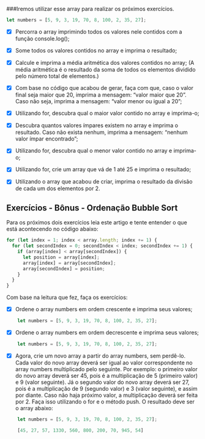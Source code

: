 ###Iremos utilizar esse array para realizar os próximos exercícios.

```javascript
let numbers = [5, 9, 3, 19, 70, 8, 100, 2, 35, 27];
```

- [x] Percorra o array imprimindo todos os valores nele contidos com a função console.log();

- [x] Some todos os valores contidos no array e imprima o resultado;

- [x] Calcule e imprima a média aritmética dos valores contidos no array;
      (A média aritmética é o resultado da soma de todos os elementos dividido pelo número total de elementos.)

- [x] Com base no código que acabou de gerar, faça com que, caso o valor final seja maior que 20, imprima a mensagem: “valor maior que 20”. Caso não seja, imprima a mensagem: “valor menor ou igual a 20”;

- [x] Utilizando for, descubra qual o maior valor contido no array e imprima-o;

- [x] Descubra quantos valores ímpares existem no array e imprima o resultado. Caso não exista nenhum, imprima a mensagem: “nenhum valor ímpar encontrado”;

- [x] Utilizando for, descubra qual o menor valor contido no array e imprima-o;

- [x] Utilizando for, crie um array que vá de 1 até 25 e imprima o resultado;

- [x] Utilizando o array que acabou de criar, imprima o resultado da divisão de cada um dos elementos por 2.


## Exercícios - Bônus - Ordenação Bubble Sort

Para os próximos dois exercícios leia este artigo e tente entender o que está acontecendo no código abaixo:

```javascript
for (let index = 1; index < array.length; index += 1) {
  for (let secondIndex = 0; secondIndex < index; secondIndex += 1) {
    if (array[index] < array[secondIndex]) {
      let position = array[index];
      array[index] = array[secondIndex];
      array[secondIndex] = position;
    }
  }
}
```

Com base na leitura que fez, faça os exercícios:

- [x] Ordene o array numbers em ordem crescente e imprima seus valores;

```javascript
    let numbers = [5, 9, 3, 19, 70, 8, 100, 2, 35, 27];
```
- [x] Ordene o array numbers em ordem decrescente e imprima seus valores;

```javascript
    let numbers = [5, 9, 3, 19, 70, 8, 100, 2, 35, 27];
```

- [x] Agora, crie um novo array a partir do array numbers, sem perdê-lo. Cada valor do novo array deverá ser igual ao valor correspondente no array numbers multiplicado pelo seguinte. Por exemplo: o primeiro valor do novo array deverá ser 45, pois é a multiplicação de 5 (primeiro valor) e 9 (valor seguinte). Já o segundo valor do novo array deverá ser 27, pois é a multiplicação de 9 (segundo valor) e 3 (valor seguinte), e assim por diante. Caso não haja próximo valor, a multiplicação deverá ser feita por 2. Faça isso utilizando o for e o método push. O resultado deve ser o array abaixo:

```javascript
    let numbers = [5, 9, 3, 19, 70, 8, 100, 2, 35, 27];
```

```javascript
    [45, 27, 57, 1330, 560, 800, 200, 70, 945, 54]
```